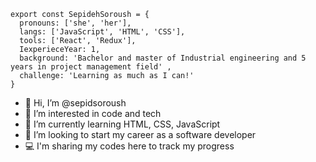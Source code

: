	export const SepidehSoroush = { 
	  pronouns: ['she', 'her'],
	  langs: ['JavaScript', 'HTML', 'CSS'],
	  tools: ['React', 'Redux'],
	  IexperieceYear: 1,
	  background: 'Bachelor and master of Industrial engineering and 5 years in project management field' , 
	  challenge: 'Learning as much as I can!'
	}

- 👋 Hi, I’m @sepidsoroush
- 👀 I’m interested in code and tech
- 🌱 I’m currently learning HTML, CSS, JavaScript
- 💞️ I’m looking to start my career as a software developer
- 💻 I'm sharing my codes here to track my progress 

<!---
sepidsoroush/sepidsoroush is a ✨ special ✨ repository because its `README.md` (this file) appears on your GitHub profile.
You can click the Preview link to take a look at your changes.
--->
